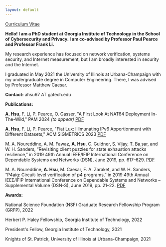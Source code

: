 ```yaml
---
layout: default
---
```


[Curriculum Vitae](https://achsu3.github.io/cv_2023.pdf)

**Hello! I am a PhD student at Georgia Institute of Technology in the School of Cybersecurity and Privacy. I am co-advised by Professor Paul Pearce and Professor Frank Li.**

My research experience has focused on network verification, systems security, and Internet measurement, but I am broadly interested in security and the Internet.

I graduated in May 2021 the University of Illinois at Urbana-Champaign with my undergraduate degree in Computer Engineering. There, I was advised by Professor Matthew Caesar.

**Contact:** ahsu67 AT gatech.edu

**Publications:**

**A. Hsu**, F. Li, P. Pearce, O. Gasser, "A First Look At NAT64 Deployment In-The-Wild," PAM 2024 *(to appear)* [PDF](https://arxiv.org/pdf/2311.04181.pdf)

**A. Hsu**, F. Li, P. Pearce, "Fiat Lux: Illimunating IPv6 Apportionment with Different Datasets," ACM SIGMETRICS 2023 [PDF](https://achsu3.github.io/lux_sigmetrics_2023.pdf)

M. A. Noureddine, A. M. Fawaz, **A. Hsu**, C. Guldner, S. Vijay, T. Ba¸sar, and W. H. Sanders, “Revisiting client puzzles for state exhaustion attacks resilience,” in 2019 49th Annual IEEE/IFIP International Conference on Dependable Systems and Networks (DSN), June 2019, pp. 617–629. [PDF](https://achsu3.github.io/client-puzzles-dsn19.pdf)

M. A. Noureddine, **A. Hsu**, M. Caesar, F. A. Zaraket, and W. H. Sanders, “P4aig: Circuit-level verification of p4 programs,” in 2019 49th Annual IEEE/IFIP International Conference on Dependable Systems and Networks – Supplemental Volume (DSN-S), June 2019, pp. 21–22. [PDF](https://achsu3.github.io/aig-dsn19.pdf)

**Awards:**

National Science Foundation (NSF) Graduate Research Fellowship Program (GRFP), 2022

Herbert P. Haley Fellowship, Georgia Institute of Technology, 2022

President's Fellow, Georgia Institute of Technology, 2021

Knights of St. Patrick, University of Illinois at Urbana-Champaign, 2021

<!-- You can use the [editor on GitHub](https://github.com/achsu3/achsu3.github.io/edit/master/index.md) to maintain and preview the content for your website in Markdown files.

Whenever you commit to this repository, GitHub Pages will run [Jekyll](https://jekyllrb.com/) to rebuild the pages in your site, from the content in your Markdown files.

### Markdown

Markdown is a lightweight and easy-to-use syntax for styling your writing. It includes conventions for

```markdown
Syntax highlighted code block

# Header 1
## Header 2
### Header 3

- Bulleted
- List

1. Numbered
2. List

**Bold** and _Italic_ and `Code` text

[Link](url) and ![Image](src)
```

For more details see [GitHub Flavored Markdown](https://guides.github.com/features/mastering-markdown/).

### Jekyll Themes

Your Pages site will use the layout and styles from the Jekyll theme you have selected in your [repository settings](https://github.com/achsu3/achsu3.github.io/settings). The name of this theme is saved in the Jekyll `_config.yml` configuration file.

### Support or Contact

Having trouble with Pages? Check out our [documentation](https://help.github.com/categories/github-pages-basics/) or [contact support](https://github.com/contact) and we’ll help you sort it out. -->
